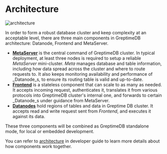 # Architecture

![architecture](/architecture-2.png)

In order to form a robust database cluster and keep complexity at an acceptable
level, there are three main components in GreptimeDB architecture: Datanode,
Frontend and MetaServer.

- [**MetaServer**](/en/v0.4/developer-guide/metasrv/overview.md) is the central command of
  GreptimeDB cluster. In typical deployment, at least three nodes is required to
  setup a reliable _MetaServer_ mini-cluster. _Meta_ manages database and table
  information, including how data spread across the cluster and where to route
  requests to. It also keeps monitoring availability and performance of _Datanode_s,
  to ensure its routing table is valid and up-to-date.
- [**Frontend**](/en/v0.4/developer-guide/frontend/overview.md) is a stateless
  component that can scale to as many as needed. It accepts incoming request,
  authenticates it, translates it from various protocols into GreptimeDB
  cluster's internal one, and forwards to certain _Datanode_s under guidance from MetaServer.
- [**Datanodes**](/en/v0.4/developer-guide/datanode/overview.md) hold regions of
  tables and data in Greptime DB cluster. It accepts read and write request sent
  from _Frontend_, and executes it against its data.

These three components will be combined as GreptimeDB standalone mode, for local or embedded development.

You can refer to [architecture](/en/v0.4/developer-guide/overview.md) in developer guide to learn more details about how components work together.
